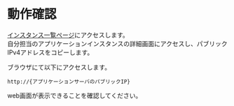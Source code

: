 # 動作確認

[インスタンス一覧ページ](https://ap-northeast-1.console.aws.amazon.com/ec2/home?region=ap-northeast-1#Instances:v=3;$case=tags:true%5C,client:false;$regex=tags:false%5C,client:false)にアクセスします。<br>
自分担当のアプリケーションインスタンスの詳細画面にアクセスし、パブリックIPv4アドレスをコピーします。

ブラウザにて以下にアクセスします。
```
http://{アプリケーションサーバのパブリックIP}
```

web画面が表示できることを確認してください。
